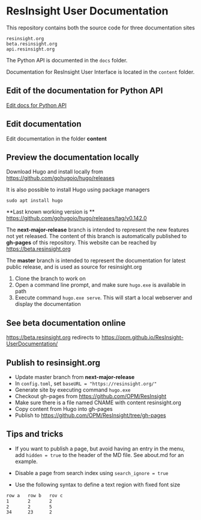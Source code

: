 # ResInsight User Documentation

This repository contains both the source code for three documentation sites

    resinsight.org
    beta.resinsight.org
    api.resinsight.org

The Python API is documented in the `docs` folder.

Documentation for ResInsight User Interface is located in the `content` folder.

## Edit of the documentation for Python API
[Edit docs for Python API](docs/README.md)

## Edit documentation
Edit documentation in the folder **content**

## Preview the documentation locally
Download Hugo and install locally from
https://github.com/gohugoio/hugo/releases

It is also possible to install Hugo using package managers

    sudo apt install hugo

**Last known working version is **
https://github.com/gohugoio/hugo/releases/tag/v0.142.0

The **next-major-release** branch is intended to represent the new features not yet released. The content of this branch is automatically published to **gh-pages** of this repository. This website can be reached by https://beta.resinsight.org

The **master** branch is intended to represent the documentation for latest public release, and is used as source for resinsight.org

1. Clone the branch to work on
2. Open a command line prompt, and make sure `hugo.exe` is available in path
3. Execute command `hugo.exe serve`. This will start a local webserver and display the documentation

## See beta documentation online
https://beta.resinsight.org redirects to https://opm.github.io/ResInsight-UserDocumentation/

## Publish to resinsight.org
- Update master branch from **next-major-release**
- In `config.toml`, set `baseURL = "https://resinsight.org/"`
- Generate site by executing command `hugo.exe`
- Checkout gh-pages from https://github.com/OPM/ResInsight
- Make sure there is a file named CNAME with content resinsight.org
- Copy content from Hugo into gh-pages
- Publish to https://github.com/OPM/ResInsight/tree/gh-pages

## Tips and tricks
- If you want to publish a page, but avoid having an entry in the menu, add `hidden = true` to the header of the MD file. See about.md for an example.

- Disable a page from search index using `search_ignore = true`

- Use the following syntax to define a text region with fixed font size
```txt
row a   row b   rov c
1       2       2   
2       2       5
34      23      2
```
